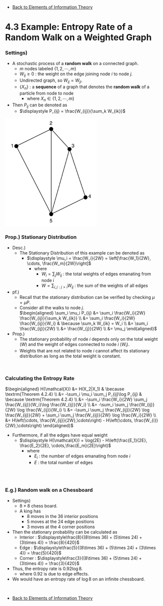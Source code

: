 * [Back to Elements of Information Theory](../../main.md)

# 4.3 Example: Entropy Rate of a Random Walk on a Weighted Graph

### Settings)
- A stochastic process of a **random walk** on a connected graph.
  - $`m`$ nodes labeled $`\{1,2,\cdots,m\}`$
  - $`W_{ij} \ge 0`$ : the weight on the edge joining node $`i`$ to node $`j`$.
  - Undirected graph, so $`W_{ij}=W_{ji}`$.
  - $`\{X_n\}`$ : a **sequence** of a graph that denotes the **random walk** of a particle from node to node
    - where $`X_n \in \{1,2,\cdots,m\}`$
- Then $`P_{ij}`$ can be denoted as
  - $`\displaystyle P_{ij} = \frac{W_{ij}}{\sum_k W_{ik}}`$

<img src="images/001.png" width="300px">

<br>

### Prop.) Stationary Distribution
- Desc.)
  - The Stationary Distribution of this example can be denoted as
    - $`\displaystyle \mu_i = \frac{W_i}{2W} = \left[\frac{W_1}{2W}, \cdots, \frac{W_m}{2W}\right]`$
      - where
        - $`\displaystyle W_i = \sum_j W_{ij}`$ : the total weights of edges emanating from node $i$
        - $`\displaystyle W = \sum_{i,j:j\gt i} W_{ij}`$ : the sum of the weights of all edges
- pf.)
  - Recall that the stationary distribution can be verified by checking $`\mu = \mu P`$.
  - Consider all the walks to node $`j`$.   
    $`\begin{aligned}
        \sum_i \mu_i P_{ij} &= \sum_i \frac{W_i}{2W} \frac{W_{ij}}{\sum_k W_{ik}} \\
        &= \sum_i \frac{W_i}{2W} \frac{W_{ij}}{W_i} & \because \sum_k W_{ik} = W_i \\
        &= \sum_i \frac{W_{ij}}{2W} \\
        &= \frac{W_{j}}{2W} \\
        &= \mu_j
    \end{aligned}`$
- Prop.)
  - The stationary probability of node $`i`$ depends only on the total weight $`(W)`$ and the weight of edges connected to node $`i`$ $`(W_i)`$.
  - Weights that are not related to node $`i`$ cannot affect its stationary distribution as long as the total weight is constant.

<br>

### Calculating the Entropy Rate
$`\begin{aligned}
    H(\mathcal{X}) &= H(X_2|X_1) & \because \textrm{Theorem 4.2.4} \\
    &= -\sum_i \mu_i \sum_j P_{ij}\log P_{ij} & \because \textrm{Theorem 4.2.4} \\
    &= -\sum_i \frac{W_i}{2W} \sum_j \frac{W_{ij}}{W_i}\log \frac{W_{ij}}{W_i} \\
    &= -\sum_i \sum_j \frac{W_{ij}}{2W} \log \frac{W_{ij}}{W_i} \\
    &= -\sum_i \sum_j \frac{W_{ij}}{2W} \log \frac{W_{ij}}{2W} + \sum_i \sum_j \frac{W_{ij}}{2W} \log \frac{W_i}{2W} \\
    &= H\left(\cdots, \frac{W_{ij}}{2W},\cdots\right) - H\left(\cdots, \frac{W_{i}}{2W},\cdots\right)
\end{aligned}`$
- Furthermore, if all the edges have equal weight
  - $`\displaystyle H(\mathcal{X}) = \log(2E) - H\left(\frac{E_1}{2E}, \frac{E_2}{2E}, \cdots,\frac{E_m}{2E}\right)`$
    - where
      - $`E_i`$ : the number of edges emanating from node $`i`$
      - $`E`$ : the total number of edges

<br><br>

### E.g.) Random walk on a Chessboard
- Settings)
  - $`8\times 8`$ chess board.
  - A king has
    - 8 moves in the 36 interior positions
    - 5 moves at the 24 edge positions
    - 3 moves at the 4 corner positions
- Then the stationary probability can be calculated as
  - Interior : $`\displaystyle\frac{8}{(8\times 36) + (5\times 24) + (3\times 4)} = \frac{8}{420}`$
  - Edge : $`\displaystyle\frac{5}{(8\times 36) + (5\times 24) + (3\times 4)} = \frac{5}{420}`$
  - Corner : $`\displaystyle\frac{3}{(8\times 36) + (5\times 24) + (3\times 4)} = \frac{3}{420}`$
- Thus, the entropy rate is $`0.92\log{8}`$.
  - where $`0.92`$ is due to edge effects.
- We would have an entropy rate of $`\log{8}`$ on an infinite chessboard.




<br>

* [Back to Elements of Information Theory](../../main.md)